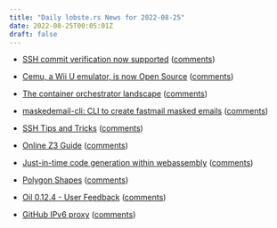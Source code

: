 ```yaml
---
title: "Daily lobste.rs News for 2022-08-25"
date: 2022-08-25T00:05:01Z
draft: false
---
```






- [SSH commit verification now supported](https://github.blog/changelog/2022-08-23-ssh-commit-verification-now-supported/)
  ([comments](https://lobste.rs/s/la1vtv/ssh_commit_verification_now_supported))



- [Cemu, a Wii U emulator, is now Open Source](https://github.com/cemu-project/Cemu)
  ([comments](https://lobste.rs/s/eodnbq/cemu_wii_u_emulator_is_now_open_source))



- [The container orchestrator landscape](https://lwn.net/SubscriberLink/905164/8c13fabaff641359/)
  ([comments](https://lobste.rs/s/8ijio4/container_orchestrator_landscape))



- [maskedemail-cli: CLI to create fastmail masked emails](https://github.com/dvcrn/maskedemail-cli)
  ([comments](https://lobste.rs/s/zohgfg/maskedemail_cli_cli_create_fastmail))



- [SSH Tips and Tricks](https://carlosbecker.com/posts/ssh-tips-and-tricks/)
  ([comments](https://lobste.rs/s/jle167/ssh_tips_tricks))



- [Online Z3 Guide](https://microsoft.github.io/z3guide/)
  ([comments](https://lobste.rs/s/4zz9jc/online_z3_guide))



- [Just-in-time code generation within webassembly](https://wingolog.org/archives/2022/08/18/just-in-time-code-generation-within-webassembly)
  ([comments](https://lobste.rs/s/xdlkt6/just_time_code_generation_within))



- [Polygon Shapes](https://yuanchuan.dev/polygon-shapes)
  ([comments](https://lobste.rs/s/wmedn2/polygon_shapes))



- [Oil 0.12.4 - User Feedback](https://www.oilshell.org/blog/2022/08/release-0.12.4.html)
  ([comments](https://lobste.rs/s/wnixho/oil_0_12_4_user_feedback))



- [GitHub IPv6 proxy](https://danwin1210.de/github-ipv6-proxy.php)
  ([comments](https://lobste.rs/s/ccmw8n/github_ipv6_proxy))


